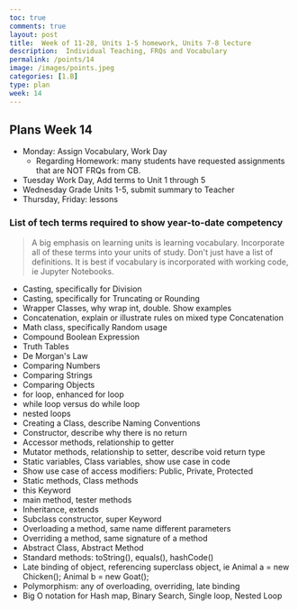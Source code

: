 ```yaml
---
toc: true
comments: true
layout: post
title:  Week of 11-28, Units 1-5 homework, Units 7-8 lecture
description:  Individual Teaching, FRQs and Vocabulary
permalink: /points/14
image: /images/points.jpeg
categories: [1.B]
type: plan
week: 14
---
```


## Plans Week 14
- Monday: Assign Vocabulary, Work Day
    - Regarding Homework: many students have requested assignments that are NOT FRQs from CB.
- Tuesday Work Day, Add terms to Unit 1 through 5
- Wednesday Grade Units 1-5, submit summary to Teacher
- Thursday, Friday: lessons


### List of tech terms required to show year-to-date competency
> A big emphasis on learning units is learning vocabulary.  Incorporate all of these terms into your units of study.  Don't just have a list of definitions.  It is best if vocabulary is incorporated with working code, ie Jupyter Notebooks.  
* Casting, specifically for Division
* Casting, specifically for Truncating or Rounding
* Wrapper Classes, why wrap int, double. Show examples
* Concatenation, explain or illustrate rules on mixed type Concatenation
* Math class, specifically Random usage
* Compound Boolean Expression
* Truth Tables
* De Morgan's Law
* Comparing Numbers
* Comparing Strings
* Comparing Objects
* for loop, enhanced for loop
* while loop versus do while loop
* nested loops
* Creating a Class, describe Naming Conventions
* Constructor, describe why there is no return
* Accessor methods, relationship to getter
* Mutator methods, relationship to setter, describe void return type
* Static variables, Class variables, show use case in code
* Show use case of access modifiers: Public, Private, Protected
* Static methods, Class methods
* this Keyword
* main method, tester methods
* Inheritance, extends
* Subclass constructor, super Keyword
* Overloading a method, same name different parameters
* Overriding a method, same signature of a method
* Abstract Class, Abstract Method
* Standard methods: toString(), equals(), hashCode()
* Late binding of object, referencing superclass object, ie Animal a = new Chicken(); Animal b = new Goat();
* Polymorphism: any of overloading, overriding, late binding
* Big O notation for Hash map, Binary Search, Single loop, Nested Loop
